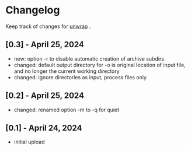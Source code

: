 # Changelog

Keep track of changes for [unwrap](https://github.com/thingsiplay/unwrap) .

## [0.3] - April 25, 2024

- new: option -r to disable automatic creation of archive subdirs
- changed: default output directory for -o is original location of input file,
  and no longer the current working directory
- changed: ignore directories as input, process files only

## [0.2] - April 25, 2024

- changed: renamed option -m to -q for quiet

## [0.1] - April 24, 2024

- initial upload
